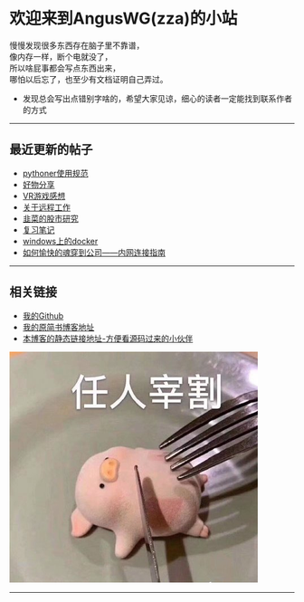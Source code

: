 # 欢迎来到AngusWG(zza)的小站

慢慢发现很多东西存在脑子里不靠谱，  
像内存一样，断个电就没了，  
所以啥屁事都会写点东西出来，  
哪怕以后忘了，也至少有文档证明自己弄过。  

* 发现总会写出点错别字啥的，希望大家见谅，细心的读者一定能找到联系作者的方式

---

## 最近更新的帖子

* [pythoner使用规范](/编程/pythoner使用规范.md)
* [好物分享](/随笔/好物分享.md)
* [VR游戏感想](/随笔/VR游戏感想.md)
* [关于远程工作](/随笔/远程工作分析.md)
* [韭菜的股市研究](/项目/韭菜的股市研究.md)
* [复习笔记](/编程/复习笔记.md)
* [windows上的docker](/编程/windows上的docker.md)
* [如何愉快的魂穿到公司——内网连接指南](/随笔/如何愉快的魂穿到公司——内网连接指南.md)

---


## 相关链接

* [我的Github](https://github.com/AngusWG)
* [我的原简书博客地址](https://www.jianshu.com/u/058b9e136f83)
* [本博客的静态链接地址-方便看源码过来的小伙伴](https://anguswg.github.io/AngusWG/)

![](./images/7485616-eefd1a0ed5fef397.png)

---


